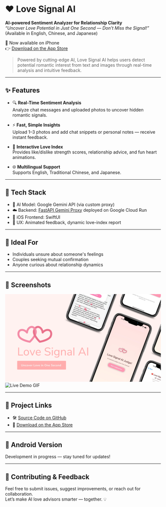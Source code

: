 # ❤️ Love Signal AI

**AI-powered Sentiment Analyzer for Relationship Clarity**  
_“Uncover Love Potential in Just One Second — Don’t Miss the Signal!”_  
(Available in English, Chinese, and Japanese)

📱 Now available on iPhone  
👉 [Download on the App Store](https://apps.apple.com/us/app/love-signal-ai-detection-app/id6744615409)

> Powered by cutting-edge AI, Love Signal AI helps users detect potential romantic interest from text and images through real-time analysis and intuitive feedback.

---

## ✨ Features

- 🔍 **Real-Time Sentiment Analysis**  
  Analyze chat messages and uploaded photos to uncover hidden romantic signals.

- ⚡ **Fast, Simple Insights**  
  Upload 1–3 photos and add chat snippets or personal notes — receive instant feedback.

- 💌 **Interactive Love Index**  
  Provides like/dislike strength scores, relationship advice, and fun heart animations.

- 🌐 **Multilingual Support**  
  Supports English, Traditional Chinese, and Japanese.

---

## 🔧 Tech Stack

- 🤖 AI Model: Google Gemini API (via custom proxy)
- ☁️ Backend: [FastAPI Gemini Proxy](https://github.com/changch223/gemini-api-key-proxy) deployed on Google Cloud Run
- 🧩 iOS Frontend: SwiftUI  
- 🎨 UX: Animated feedback, dynamic love-index report

---

## 🎯 Ideal For

- Individuals unsure about someone's feelings  
- Couples seeking mutual confirmation  
- Anyone curious about relationship dynamics

---

## 📸 Screenshots

![App Intro Screenshot](assets/Myakuari%20app%20intro.png)
![Live Demo GIF](assets/Myakuari.gif)

---

## 📂 Project Links

- 🛠 [Source Code on GitHub](https://github.com/changch223/love-signal-ai)  
- 📱 [Download on the App Store](https://apps.apple.com/us/app/love-signal-ai-detection-app/id6744615409)

---

## 🚧 Android Version

Development in progress — stay tuned for updates!

---

## 🙌 Contributing & Feedback

Feel free to submit issues, suggest improvements, or reach out for collaboration.  
Let’s make AI love advisors smarter — together. 💡

